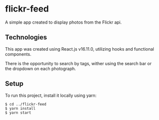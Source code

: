 # flickr-feed

A simple app created to display photos from the Flickr api.

## Technologies

This app was created using React.js v16.11.0, utilizing hooks and functional components.

There is the opportunity to search by tags, wither using the search bar or the dropdown on each photograph.

## Setup

To run this project, install it locally using yarn:

```
$ cd ../flickr-feed
$ yarn install
$ yarn start
```